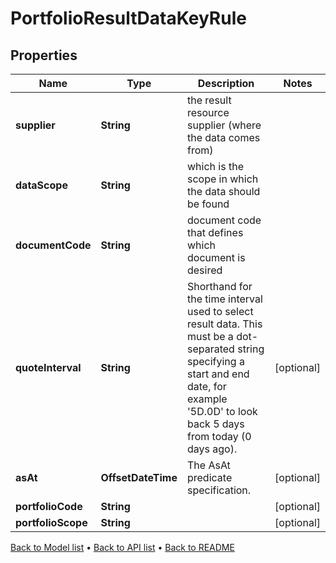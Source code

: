 

# PortfolioResultDataKeyRule


## Properties

| Name | Type | Description | Notes |
|------------ | ------------- | ------------- | -------------|
|**supplier** | **String** | the result resource supplier (where the data comes from) |  |
|**dataScope** | **String** | which is the scope in which the data should be found |  |
|**documentCode** | **String** | document code that defines which document is desired |  |
|**quoteInterval** | **String** | Shorthand for the time interval used to select result data. This must be a dot-separated string   specifying a start and end date, for example &#39;5D.0D&#39; to look back 5 days from today (0 days ago). |  [optional] |
|**asAt** | **OffsetDateTime** | The AsAt predicate specification. |  [optional] |
|**portfolioCode** | **String** |  |  [optional] |
|**portfolioScope** | **String** |  |  [optional] |



[Back to Model list](../README.md#documentation-for-models) &#8226; [Back to API list](../README.md#documentation-for-api-endpoints) &#8226; [Back to README](../README.md)


